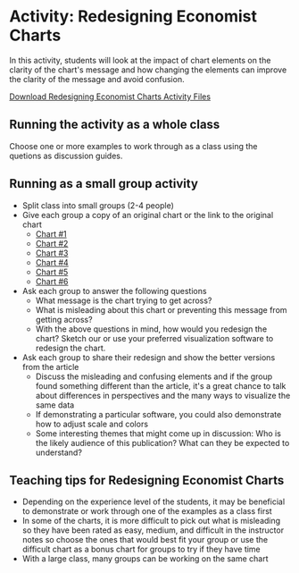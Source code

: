 # Activity: Redesigning Economist Charts
In this activity, students will look at the impact of chart elements on the clarity of the chart's message and how changing the elements can improve the clarity of the message and avoid confusion.

[Download Redesigning Economist Charts Activity Files](RedesigningEconomistChartsActivity_AllFiles.zip)

## Running the activity as a whole class
Choose one or more examples to work through as a class using the quetions as discussion guides. 

## Running as a small group activity
* Split class into small groups (2-4 people)
* Give each group a copy of an original chart or the link to the original chart
   * [Chart #1](virtual/Economist%20chart_1/Economist_1_original)
   * [Chart #2](virtual/Economist%20chart_2/Economist_2_original.md)
   * [Chart #3](virtual/Economist%20chart_3/Economist_3_original.md)
   * [Chart #4](virtual/Economist%20chart_4/Economist_4_original.md)
   * [Chart #5](virtual/Economist%20chart_5/Economist_5_original.md)
   * [Chart #6](virtual/Economist%20chart_6/Economist_6_original.md)
* Ask each group to answer the following questions
    * What message is the chart trying to get across?
    * What is misleading about this chart or preventing this message from getting across?
    * With the above questions in mind, how would you redesign the chart? Sketch our or use your preferred visualization software to redesign the chart.
* Ask each group to share their redesign and show the better versions from the article
    * Discuss the misleading and confusing elements and if the group found something different than the article, it's a great chance to talk about differences in perspectives and the many ways to visualize the same data
    * If demonstrating a particular software, you could also demonstrate how to adjust scale and colors 
    * Some interesting themes that might come up in discussion: Who is the likely audience of this publication? What can they be expected to understand?

## Teaching tips for Redesigning Economist Charts
* Depending on the experience level of the students, it may be beneficial to demonstrate or work through one of the examples as a class first
* In some of the charts, it is more difficult to pick out what is misleading so they have been rated as easy, medium, and difficult in the instructor notes so choose the ones that would best fit your group or use the difficult chart as a bonus chart for groups to try if they have time
* With a large class, many groups can be working on the same chart
